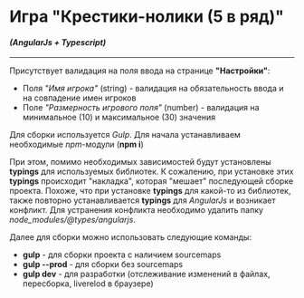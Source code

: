# Игра "Крестики-нолики (5 в ряд)"
#### *(AngularJs + Typescript)*
---
Присутствует валидация на поля ввода на странице **"Настройки"**:
* Поля *"Имя игрока"* (string) - валидация на обязательность ввода и на совпадение имен игроков
* Поле *"Размерность игрового поля"* (number) - валидация на минимальное (10) и максимальное (30) значения


Для сборки используется *Gulp*.
Для начала устанавливаем необходимые *npm*-модули (**npm i**)

При этом, помимо необходимых зависимостей будут установлены **typings** для используемых библиотек.
К сожалению, при установке этих **typings** происходит "накладка", которая "мешает" последующей сборке проекта. Похоже, что при установке **typings** для какой-то из библиотек, также повторно устанавливается **typings** для *AngularJs* и возникает конфликт.
Для устранения конфликта необходимо удалить папку *node_modules/@types/angularjs*.

Далее для сборки можно использовать следующие команды:
* **gulp** - для сборки проекта с наличием sourcemaps
* **gulp --prod** - для сборки без sourcemaps
* **gulp dev** - для разработки (отслеживание изменений в файлах, пересборка, liverelod в браузере)

